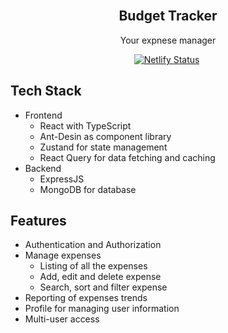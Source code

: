 <!-- PROJECT INFO -->
<br />
<div align="center">
  <h2 align="center"><b>Budget Tracker</b></h2>
  <p align="center">
    Your expnese manager
  </p>
</div>

<!-- BUILD STATUS -->
<div align="center">

[![Netlify Status](https://api.netlify.com/api/v1/badges/062ae670-c253-451b-beba-04663a2e6a51/deploy-status)](https://app.netlify.com/sites/nabeel-budget-tracker/deploys)&nbsp;

</div>

## Tech Stack

- Frontend
  - React with TypeScript
  - Ant-Desin as component library
  - Zustand for state management
  - React Query for data fetching and caching
- Backend
  - ExpressJS
  - MongoDB for database

## Features

- Authentication and Authorization
- Manage expenses
  - Listing of all the expenses
  - Add, edit and delete expense
  - Search, sort and filter expense
- Reporting of expenses trends
- Profile for managing user information
- Multi-user access
